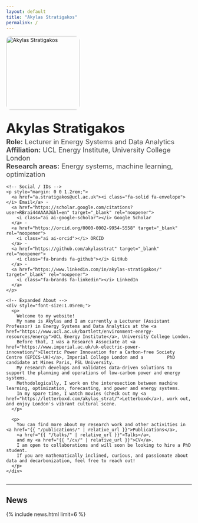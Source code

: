 ```yaml
---
layout: default
title: "Akylas Stratigakos"
permalink: /
---
```


<div class="hero" style="display:flex; gap:28px; align-items:flex-start; flex-wrap:wrap;">
  <img src="{{ "/assets/img/profile.jpg" | relative_url }}" alt="Akylas Stratigakos" style="width:200px; border-radius:12px;">

  <div style="min-width:300px; flex:1;">
    <h1 style="margin:0; font-size:2.2rem;">Akylas Stratigakos</h1>
    <p style="margin:.3rem 0 1rem; font-size:1.15rem; color:#444;">
      <strong>Role:</strong> Lecturer in Energy Systems and Data Analytics <br>
      <strong>Affiliation:</strong> UCL Energy Institute, University College London <br>
      <strong>Research areas:</strong> Energy systems, machine learning, optimization
    </p>

    <!-- Social / IDs -->
    <p style="margin: 0 0 1.2rem;">
      <a href="a.stratigakos@ucl.ac.uk"><i class="fa-solid fa-envelope"></i> Email</a> ·
      <a href="https://scholar.google.com/citations?user=RBrai44AAAAJ&hl=en" target="_blank" rel="noopener">
        <i class="ai ai-google-scholar"></i> Google Scholar
      </a> ·
      <a href="https://orcid.org/0000-0002-9954-5558" target="_blank" rel="noopener">
        <i class="ai ai-orcid"></i> ORCID
      </a> ·
      <a href="https://github.com/akylasstrat" target="_blank" rel="noopener">
        <i class="fa-brands fa-github"></i> GitHub
      </a> ·
      <a href="https://www.linkedin.com/in/akylas-stratigakos/" target="_blank" rel="noopener">
        <i class="fa-brands fa-linkedin"></i> LinkedIn
      </a>
    </p>

    <!-- Expanded About -->
    <div style="font-size:1.05rem;">
      <p>      
        Welcome to my website! 
        My name is Akylas and I am currently a Lecturer (Assistant Professor) in Energy Systems and Data Analytics at the <a href="https://www.ucl.ac.uk/bartlett/environment-energy-resources/energy">UCL Energy Institute</a>, University College London.         
        Before that, I was a Research Associate at <a href="https://www.imperial.ac.uk/uk-electric-power-innovation/">Electric Power Innovation for a Carbon-free Society Centre (EPICS-UK)</a>, Imperial College London and a         PhD candidate at Mines Paris, PSL University.
        My research develops and validates data-driven solutions to support the planning and operations of low-carbon power and energy systems.
        Methodologically, I work on the interesection between machine learning, optimization, forecasting, and power and energy systems.
        In my spare time, I watch movies (check out my <a href="https://letterboxd.com/akylas_strat/">Letterboxd</a>), work out, and enjoy London's vibrant cultural scene.
      </p>
      
      <p>
        You can find more about my research work and other activities in <a href="{{ "/publications/" | relative_url }}">Publications</a>,
        <a href="{{ "/talks/" | relative_url }}">Talks</a>,
        and my <a href="{{ "/cv/" | relative_url }}">CV</a>.
        I am open to collaborations and will soon be looking to hire a PhD student. 
        If you are mathematically inclined, curious, and passionate about data and decarbonization, feel free to reach out!
      </p>
    </div>
  </div>
</div>

<hr>

## News
{% include news.html limit=6 %}

